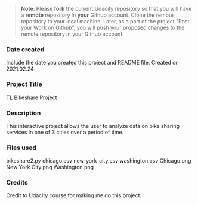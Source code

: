 >**Note**: Please **fork** the current Udacity repository so that you will have a **remote** repository in **your** Github account. Clone the remote repository to your local machine. Later, as a part of the project "Post your Work on Github", you will push your proposed changes to the remote repository in your Github account.

### Date created
Include the date you created this project and README file.
Created on 2021.02.24

### Project Title
TL Bikeshare Project

### Description
This interactive project allows the user to analyze data on bike sharing services in one of 3 cities over a period of time.

### Files used
bikeshare2.py
chicago.csv
new_york_city.csv
washington.csv
Chicago.png
New York City.png
Washington.png

### Credits
Credit to Udacity course for making me do this project.

